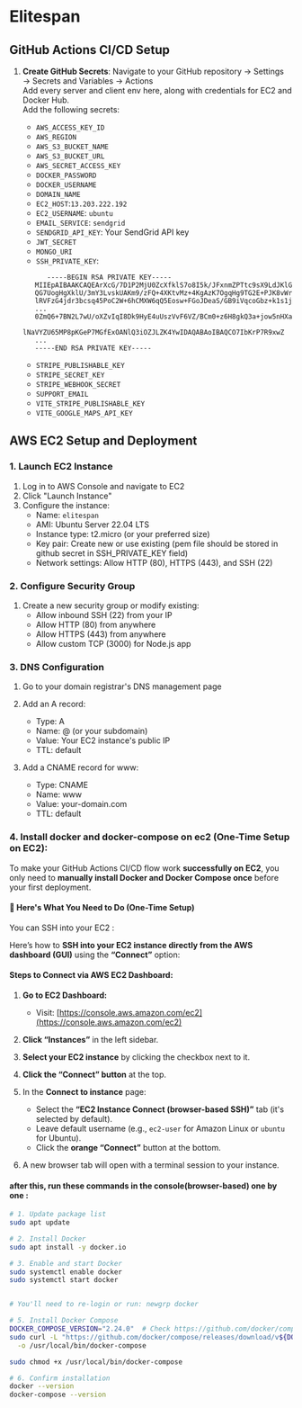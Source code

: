 # Elitespan

## GitHub Actions CI/CD Setup

1. **Create GitHub Secrets**:
   Navigate to your GitHub repository → Settings → Secrets and Variables → Actions  
   Add every server and client env here, along with credentials for EC2 and Docker Hub.  
   Add the following secrets:

   - `AWS_ACCESS_KEY_ID`
   - `AWS_REGION`
   - `AWS_S3_BUCKET_NAME`
   - `AWS_S3_BUCKET_URL`
   - `AWS_SECRET_ACCESS_KEY`
   - `DOCKER_PASSWORD`
   - `DOCKER_USERNAME`
   - `DOMAIN_NAME`
   - `EC2_HOST`:`13.203.222.192`
   - `EC2_USERNAME`: `ubuntu`
   - `EMAIL_SERVICE`: `sendgrid`
   - `SENDGRID_API_KEY`: Your SendGrid API key
   - `JWT_SECRET`
   - `MONGO_URI`
   - `SSH_PRIVATE_KEY`:

   ```
         -----BEGIN RSA PRIVATE KEY-----
      MIIEpAIBAAKCAQEArXcG/7D1P2MjU0ZcXfklS7o8I5k/JFxnmZPTtc9sX9LdJKlG
      QG7UogHgXklU/3mY3LvskUAKm9/zFQ+4XKtvMz+4KgAzK7OgqHg9TG2E+PJK8vWr
      lRVFzG4jdr3bcsq45PoC2W+6hCMXW6qQ5Eosw+FGoJDeaS/GB9iVqcoGbz+k1s1j
      ...
      0ZmQ6+7BN2L7wU/oXZvIqI8Dk9HyE4uUszVvF6VZ/BCm0+z6H8gkQ3a+jow5nHXa
      lNaVYZU65MP8pKGeP7MGfExOANlQ3iOZJLZK4YwIDAQABAoIBAQCO7IbKrP7R9xwZ
      ...
      -----END RSA PRIVATE KEY-----

   ```

   - `STRIPE_PUBLISHABLE_KEY`
   - `STRIPE_SECRET_KEY`
   - `STRIPE_WEBHOOK_SECRET`
   - `SUPPORT_EMAIL`
   - `VITE_STRIPE_PUBLISHABLE_KEY`
   - `VITE_GOOGLE_MAPS_API_KEY`

## AWS EC2 Setup and Deployment

### 1. Launch EC2 Instance

1. Log in to AWS Console and navigate to EC2
2. Click "Launch Instance"
3. Configure the instance:
   - Name: `elitespan`
   - AMI: Ubuntu Server 22.04 LTS
   - Instance type: t2.micro (or your preferred size)
   - Key pair: Create new or use existing (pem file should be stored in github secret in SSH_PRIVATE_KEY field)
   - Network settings: Allow HTTP (80), HTTPS (443), and SSH (22)

### 2. Configure Security Group

1. Create a new security group or modify existing:
   - Allow inbound SSH (22) from your IP
   - Allow HTTP (80) from anywhere
   - Allow HTTPS (443) from anywhere
   - Allow custom TCP (3000) for Node.js app

### 3. DNS Configuration

1. Go to your domain registrar's DNS management page
2. Add an A record:

   - Type: A
   - Name: @ (or your subdomain)
   - Value: Your EC2 instance's public IP
   - TTL: default

3. Add a CNAME record for www:
   - Type: CNAME
   - Name: www
   - Value: your-domain.com
   - TTL: default


### 4. Install docker and docker-compose on ec2 (One-Time Setup on EC2):
To make your GitHub Actions CI/CD flow work **successfully on EC2**, you only need to **manually install Docker and Docker Compose once** before your first deployment.

#### 🔧 Here's What You Need to Do (One-Time Setup)

You can SSH into your EC2 :

Here’s how to **SSH into your EC2 instance directly from the AWS dashboard (GUI)** using the **“Connect”** option:

#### Steps to Connect via AWS EC2 Dashboard:

1. **Go to EC2 Dashboard:**

   * Visit: [https://console.aws.amazon.com/ec2](https://console.aws.amazon.com/ec2)

2. **Click “Instances”** in the left sidebar.

3. **Select your EC2 instance** by clicking the checkbox next to it.

4. **Click the “Connect” button** at the top.

5. In the **Connect to instance** page:

   * Select the **“EC2 Instance Connect (browser-based SSH)”** tab (it's selected by default).
   * Leave default username (e.g., `ec2-user` for Amazon Linux or `ubuntu` for Ubuntu).
   * Click the **orange “Connect”** button at the bottom.

6. A new browser tab will open with a terminal session to your instance.

#### after this, run these commands in the console(browser-based) one by one :

```bash
# 1. Update package list
sudo apt update

# 2. Install Docker
sudo apt install -y docker.io

# 3. Enable and start Docker
sudo systemctl enable docker
sudo systemctl start docker


# You'll need to re-login or run: newgrp docker

# 5. Install Docker Compose
DOCKER_COMPOSE_VERSION="2.24.0"  # Check https://github.com/docker/compose/releases for latest
sudo curl -L "https://github.com/docker/compose/releases/download/v${DOCKER_COMPOSE_VERSION}/docker-compose-$(uname -s)-$(uname -m)" \
  -o /usr/local/bin/docker-compose

sudo chmod +x /usr/local/bin/docker-compose

# 6. Confirm installation
docker --version
docker-compose --version
```
